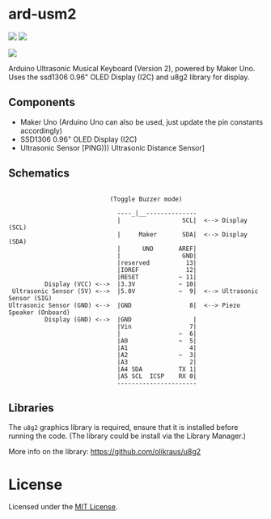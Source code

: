 # ard-usm2
<a href="LICENSE" ><img src="https://img.shields.io/github/license/cyaninfinite/ard-usm2?style=flat-square"/></a>
<a href="https://github.com/cyaninfinite/ard-usm2/workflows/ard-ci.yml" ><img src="https://img.shields.io/github/workflow/status/cyaninfinite/ard-usm2/Arduino-CI?label=Build&logo=arduino&style=flat-square"/></a>

<a href="https://cyaninfinite.com/ultrasonic-sensor-projects/" ><img src="https://img.shields.io/badge/Documentation-@Cyaninfinite-blue?style=for-the-badge"/></a>


Arduino Ultrasonic Musical Keyboard (Version 2), powered by Maker Uno. Uses the ssd1306 0.96" OLED Display (I2C) and u8g2 library for display.


## Components

- Maker Uno (Arduino Uno can also be used, just update the pin constants accordingly)
- SSD1306 0.96" OLED Display (I2C)
- Ultrasonic Sensor [PING))) Ultrasonic Distance Sensor]

## Schematics
```

                            (Toggle Buzzer mode)

                              ----_|__--------------
                              |                 SCL|  <--> Display (SCL)
                              |     Maker       SDA|  <--> Display (SDA)
                              |      UNO       AREF|
                              |                 GND|
                              |reserved          13|
                              |IOREF             12|                              
                              |RESET           ~ 11|
          Display (VCC) <-->  |3.3V            ~ 10|                        
 Ultrasonic Sensor (5V) <-->  |5.0V            ~  9|  <--> Ultrasonic Sensor (SIG)
Ultrasonic Sensor (GND) <-->  |GND                8|  <--> Piezo Speaker (Onboard)
          Display (GND) <-->  |GND                 |
                              |Vin                7|
                              |                ~  6|
                              |A0              ~  5|                                
                              |A1                 4|
                              |A2              ~  3|
                              |A3                 2|
                              |A4 SDA          TX 1|   
                              |A5 SCL  ICSP    RX 0|   
                              ----------------------   

```
## Libraries
The `u8g2` graphics library is required, ensure that it is installed before running the code. (The library could be install via the Library Manager.)

More info on the library: https://github.com/olikraus/u8g2

# License
Licensed under the [MIT License](./LICENSE).
